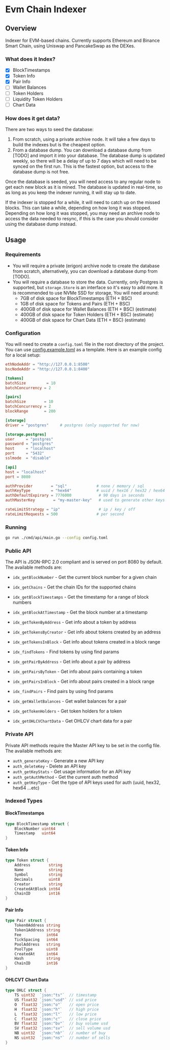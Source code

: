 # Evm Chain Indexer

## Overview

Indexer for EVM-based chains.
Currently supports Ethereum and Binance Smart Chain, using Uniswap and PancakeSwap as the DEXes.

### What does it Index?

- [x] BlockTimestamps
- [x] Token Info
- [x] Pair Info
- [ ] Wallet Balances
- [ ] Token Holders
- [ ] Liquidity Token Holders
- [ ] Chart Data

### How does it get data?

There are two ways to seed the database:

1. From scratch, using a private archive node. It will take a few days to build the indexes but is the cheapest option.
2. From a database dump. You can download a database dump from [TODO] and import it into your database. The database dump is updated weekly, so there will be a delay of up to 7 days which will need to be synced on the first run. This is the fastest option, but access to the database dump is not free.

Once the database is seeded, you will need access to any regular node to get each new block as it is mined. The database is updated in real-time, so as long as you keep the indexer running, it will stay up to date.

If the indexer is stopped for a while, it will need to catch up on the missed blocks. This can take a while, depending on how long it was stopped. Depending on how long it was stopped, you may need an archive node to access the data needed to resync, if this is the case you should consider using the database dump instead.

## Usage

### Requirements

- You will require a private (erigon) archive node to create the database from scratch, alternatively, you can download a database dump from [TODO].
- You will require a database to store the data. Currently, only Postgres is supported, but `storage.Store` is an interface so it's easy to add more.
  It is recommended to use NVMe SSD for storage, You will need around:
  - 7GB of disk space for BlockTimestamps (ETH + BSC)
  - 1GB of disk space for Tokens and Pairs (ETH + BSC)
  - 400GB of disk space for Wallet Balances (ETH + BSC) (estimate)
  - 400GB of disk space for Token Holders (ETH + BSC) (estimate)
  - 400GB of disk space for Chart Data (ETH + BSC) (estimate)

### Configuration

You will need to create a `config.toml` file in the root directory of the project. You can use [config.example.toml](config.example.toml) as a template.
Here is an example config for a local setup:

```toml
ethNodeAddr = "http://127.0.0.1:8500"
bscNodeAddr = "http://127.0.0.1:8400"

[tokens]
batchSize		  = 10
batchConcurrency = 2

[pairs]
batchSize		 = 10
batchConcurrency = 2
blockRange		 = 200

[storage]
driver = "postgres"		# postgres (only supported for now)

[storage.postgres]
user	 = "postgres"
password = "postgres"
host	 = "localhost"
port	 = "5432"
sslmode  = "disable"

[api]
host = "localhost"
port = 8080

authProvider		= "sql"				# none / memory / sql
authKeyType			= "hex64"			# uuid / hex16 / hex32 / hex64 / hex128 / hex256
authDefaultExpirary = 7776000			 # 90 days in seconds
authMasterKey		 = "my-master-key"   # used to generate other keys

rateLimitStrategy = "ip"				 # ip / key / off
rateLimitRequests = 500					# per second

```

### Running

```bash
go run ./cmd/api/main.go --config config.toml
```

### Public API

The API is JSON-RPC 2.0 compliant and is served on port 8080 by default.
The available methods are:

- `idx_getBlockNumber` - Get the current block number for a given chain
- `idx_getChains` - Get the chain IDs for the supported chains

- `idx_getBlockTimestamps` - Get the timestamp for a range of block numbers
- `idx_getBlockAtTimestamp` - Get the block number at a timestamp

- `idx_getTokenByAddress` - Get info about a token by address
- `idx_getTokensByCreator` - Get info about tokens created by an address
- `idx_getTokensInBlock` - Get info about tokens created in a block range
- `idx_findTokens` - Find tokens by using find params

- `idx_getPairByAddress` - Get info about a pair by address
- `idx_getPairsByToken` - Get info about pairs containing a token
- `idx_getPairsInBlock` - Get info about pairs created in a block range
- `idx_findPairs` - Find pairs by using find params

- `idx_getWalletBalances` - Get wallet balances for a pair

- `idx_getTokenHolders` - Get token holders for a token

- `idx_getOHLCVChartData` - Get OHLCV chart data for a pair

### Private API

Private API methods require the Master API key to be set in the config file.
The available methods are:

- `auth_generateKey` - Generate a new API key
- `auth_deleteKey` - Delete an API key
- `auth_getKeyStats` - Get usage information for an API key
- `auth_getAuthMethod` - Get the current auth method
- `auth_getKeyType` - Get the type of API keys used for auth (uuid, hex32, hex64 ...etc)

### Indexed Types

#### BlockTimestamps

```go
type BlockTimestamp struct {
	BlockNumber uint64
	Timestamp   uint64
}
```

#### Token Info

```go
type Token struct {
	Address        string
	Name           string
	Symbol         string
	Decimals       uint8
	Creator        string
	CreatedAtBlock int64
	ChainID        int16
}
```

#### Pair Info

```go
type Pair struct {
	Token0Address string
	Token1Address string
	Fee           int64
	TickSpacing   int64
	PoolAddress   string
	PoolType      uint8
	CreatedAt     int64
	Hash          string
	ChainID       int16
}
```

#### OHLCVT Chart Data

```go
type OHLC struct {
	TS uint32  `json:"ts"`  // timestamp
	US float32 `json:"usd"` // usd price
	O  float32 `json:"o"`   // open price
	H  float32 `json:"h"`   // high price
	L  float32 `json:"l"`   // low price
	C  float32 `json:"c"`   // close price
	BV float32 `json:"bv"`  // buy volume usd
	SV float32 `json:"sv"`  // sell volume usd
	NB uint32  `json:"nb"`  // number of buy
	NS uint32  `json:"ns"`  // number of sells
}
```
